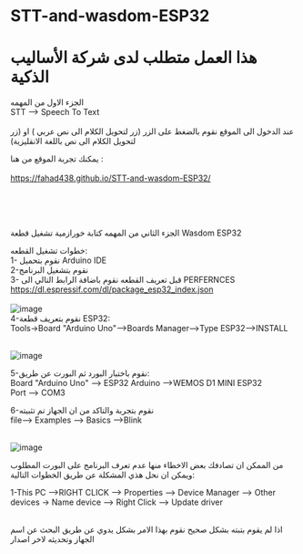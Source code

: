 # STT-and-wasdom-ESP32
# هذا العمل متطلب لدى شركة الأساليب الذكية

الجزء الاول من المهمه
<br />
STT -->  Speech To Text <br />
<br />
عند الدخول الى الموقع نقوم بالضغط على الزر (زر لتحويل الكلام الى نص عربي ) او (زر لتحويل الكلام الى نص باللغة الانقليزية) <br />
 
 يمكنك تجربة الموقع من هنا :
<br />
<br />
https://fahad438.github.io/STT-and-wasdom-ESP32/



<br />

<br />

<br />




الجزء الثاني من المهمه كتابة خورازمية تشغيل قطعة Wasdom ESP32 <br />

خطوات تشغيل القطعه:
<br />
1- نقوم بتحميل Arduino IDE
<br />
2-نقوم بتشغيل البرنامج
<br />
3-  قبل تعريف القطعه نقوم باضافة الرابط التالي الى PERFERNCES
<br />
https://dl.espressif.com/dl/package_esp32_index.json
<br />
<br />
![image](https://user-images.githubusercontent.com/86566999/177462178-92028efe-be21-4b8e-9686-fa0350f03431.png)
<br />
4-نقوم بتعريف قطعة ESP32:
<br />
Tools->Board "Arduino Uno"-->Boards Manager-->Type ESP32-->INSTALL
<br />
<br />

![image](https://user-images.githubusercontent.com/86566999/177462756-99253dc7-a74e-4fbe-afe1-ce5c5701eb4f.png)



5-نقوم باختبار البورد ثم البورت عن طريق:
<br />
Board "Arduino Uno" --> ESP32 Arduino -->WEMOS D1 MINI ESP32
<br />
Port --> COM3



6-نقوم بتجربة والتاكد من ان الجهاز تم تثبيته
<br />
file-->  Examples --> Basics -->Blink
<br />
<br />

![image](https://user-images.githubusercontent.com/86566999/177466523-0f18723d-6b53-4c06-ae20-ecdf5929bdb9.png)





من الممكن ان تصادفك بعض الاخطاء منها عدم تعرف البرنامج على البورت المطلوب ويمكن ان نحل هذي المشكلة عن طريق الخطوات التالية:

1-This PC -->RIGHT CLICK  --> Properties --> Device Manager --> Other devices -> Name device --> Right Click --> Update driver

<br />
اذا لم يقوم بتبته بشكل صحيح نقوم بهذا الامر بشكل يدوي عن طريق البحث عن اسم الجهاز وتحديثه لاخر اصدار




